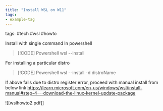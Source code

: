 ```yaml
---
title: "Install WSL on W11"
tags:
- example-tag
---
```


tags: #tech
#wsl
#howto

Install with single command 
In powershell

> [!CODE] Powershell
> wsl --install

For installing a particular distro

> [!CODE] Powershell
> wsl --install -d distroName

If above fails due to distro register error, proceed with manual install from below link
https://learn.microsoft.com/en-us/windows/wsl/install-manual#step-4---download-the-linux-kernel-update-package


![[wslhowto2.pdf]]